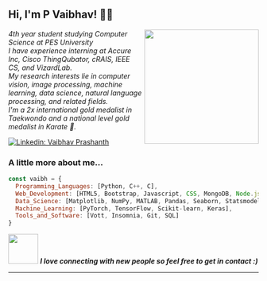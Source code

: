 <h2> Hi, I'm P Vaibhav! 👨‍💻 </h2>
<img align='right' src="https://media.giphy.com/media/qgQUggAC3Pfv687qPC/giphy.gif" width="230">
<p><em>4th year student studying Computer Science at PES University</br> 
I have experience interning at Accure Inc, Cisco ThingQubator, cRAIS, IEEE CS, and VizardLab.</br> 
My research interests lie in computer vision, image processing, machine learning, data science, natural language processing, and related fields.</br> 
I'm a 2x international gold medalist in Taekwondo and a national level gold medalist in Karate 🥋.</br> 
</em></p>

[![Linkedin: Vaibhav Prashanth](https://img.shields.io/badge/-vaibhavprashanth-blue?style=flat-square&logo=Linkedin&logoColor=white&link=https://www.linkedin.com/in/vaibhav-prashanth-2a33731b1/https://www.linkedin.com/in/thaianebraga/)](https://www.linkedin.com/in/vaibhav-prashanth-2a33731b1/)


<h3>A little more about me... </h3>

```javascript
const vaibh = {
  Programming_Languages: [Python, C++, C],
  Web_Development: [HTML5, Bootstrap, Javascript, CSS, MongoDB, Node.js, React.js, Expressjs, Aframe, AR.js, Flask],
  Data_Science: [Matplotlib, NumPy, MATLAB, Pandas, Seaborn, Statsmodels.api],
  Machine_Learning: [PyTorch, TensorFlow, Scikit-learn, Keras],
  Tools_and_Software: [Vott, Insomnia, Git, SQL]
}
```

<img src="https://media.giphy.com/media/LnQjpWaON8nhr21vNW/giphy.gif" width="60"> <em><b>I love connecting with new people so feel free to get in contact :)</em>

---
